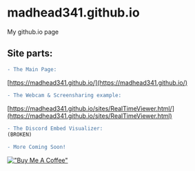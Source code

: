 # madhead341.github.io
My github.io page



## Site parts:
```diff
- The Main Page:
``` 
[https://madhead341.github.io/](https://madhead341.github.io/)
```diff
- The Webcam & Screensharing example:
``` 
[https://madhead341.github.io/sites/RealTimeViewer.html/](https://madhead341.github.io/sites/RealTimeViewer.html)
```diff
- The Discord Embed Visualizer: 
(BROKEN)

- More Coming Soon!
```

[!["Buy Me A Coffee"](https://www.buymeacoffee.com/assets/img/custom_images/orange_img.png)](https://www.buymeacoffee.com/losr/)
